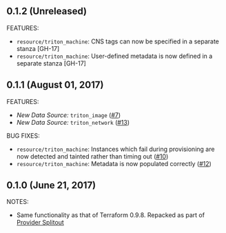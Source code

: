 ## 0.1.2 (Unreleased)

FEATURES:

* `resource/triton_machine`: CNS tags can now be specified in a separate stanza [GH-17]
* `resource/triton_machine`: User-defined metadata is now defined in a separate stanza [GH-17]

## 0.1.1 (August 01, 2017)

FEATURES:

* *New Data Source:* `triton_image` ([#7](https://github.com/terraform-providers/terraform-provider-triton/issues/7))
* *New Data Source:* `triton_network` ([#13](https://github.com/terraform-providers/terraform-provider-triton/issues/13))

BUG FIXES:

* `resource/triton_machine`: Instances which fail during provisioning are now detected and tainted rather than timing out ([#10](https://github.com/terraform-providers/terraform-provider-triton/issues/10))
* `resource/triton_machine`: Metadata is now populated correctly ([#12](https://github.com/terraform-providers/terraform-provider-triton/issues/12))

## 0.1.0 (June 21, 2017)

NOTES:

* Same functionality as that of Terraform 0.9.8. Repacked as part of [Provider Splitout](https://www.hashicorp.com/blog/upcoming-provider-changes-in-terraform-0-10/)
